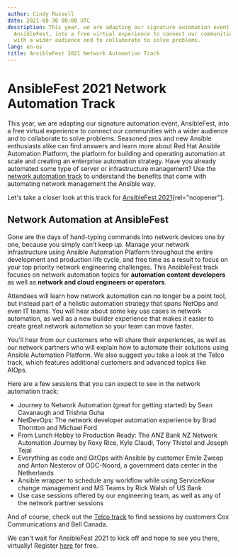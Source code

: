 ```yaml
---
author: Cindy Russell
date: 2021-08-30 00:00 UTC
description: This year, we are adapting our signature automation event,
  AnsibleFest, into a free virtual experience to connect our communities
  with a wider audience and to collaborate to solve problems.
lang: en-us
title: AnsibleFest 2021 Network Automation Track
---
```


# AnsibleFest 2021 Network Automation Track

This year, we are adapting our signature automation event, AnsibleFest,
into a free virtual experience to connect our communities with a wider
audience and to collaborate to solve problems. Seasoned pros and new
Ansible enthusiasts alike can find answers and learn more about Red Hat
Ansible Automation Platform, the platform for building and operating
automation at scale and creating an enterprise automation strategy. Have
you already automated some type of server or infrastructure management?
Use the [network automation track](https://events.ansiblefest.redhat.com/widget/redhat/ansible21/sessioncatalog?search.track=1623965164845001BE2L)
to understand the benefits that come with automating network management
the Ansible way. 

Let's take a closer look at this track for [AnsibleFest 2021](http://ansiblefest.com){rel="noopener"}.

## Network Automation at AnsibleFest

Gone are the days of hand-typing commands into network devices one by
one, because you simply can't keep up. Manage your network
infrastructure using Ansible Automation Platform throughout the entire
development and production life cycle, and free time as a result to
focus on your top priority network engineering challenges. This
AnsibleFest track focuses on network automation topics for **automation content developers** as well as
**network and cloud engineers or operators**. 

Attendees will learn how network automation can no longer be a point
tool, but instead part of a holistic automation strategy that spans
NetOps and even IT teams. You will hear about some key use cases in
network automation, as well as a new builder experience that makes it
easier to create great network automation so your team can move
faster.  

You'll hear from our customers who will share their experiences, as well
as our network partners who will explain how to automate their solutions
using Ansible Automation Platform. We also suggest you take a look at
the Telco track, which features additional customers and advanced topics
like AIOps.  

Here are a few sessions that you can expect to see in the network
automation track: 

-   Journey to Network Automation (great for getting started) by Sean
    Cavanaugh and Trishna Guha 
-   NetDevOps: The network developer automation experience by Brad
    Thornton and Michael Ford
-   From Lunch Hobby to Production Ready: The ANZ Bank NZ Network
    Automation Journey by Roxy Rice, Kyle Claudi, Tony Thistol and
    Joseph Tejal
-   Everything as code and GitOps with Ansible by customer Emile Zweep
    and Anton Nesterov of ODC-Noord, a government data center in the
    Netherlands
-   Ansible wrapper to schedule any workflow while using ServiceNow
    change management and MS Teams by Rick Walsh of US Bank
-   Use case sessions offered by our engineering team, as well as any of
    the network partner sessions 

And of course, check out the [Telco track](https://events.ansiblefest.redhat.com/widget/redhat/ansible21/sessioncatalog?search.topics=1629335758240001qcI2)
to find sessions by customers Cox Communications and Bell Canada. 

We can't wait for AnsibleFest 2021 to kick off and hope to see you
there, virtually! Register [here](http://ansible.com/ansiblefest) for
free.

